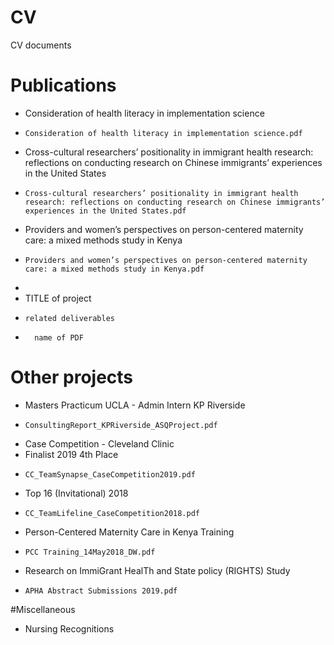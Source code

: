 # CV
CV documents

# Publications
- Consideration of health literacy in implementation science
-     Consideration of health literacy in implementation science.pdf
- Cross-cultural researchers’ positionality in immigrant health research: reflections on conducting research on Chinese immigrants’ experiences in the United States
-     Cross-cultural researchers’ positionality in immigrant health research: reflections on conducting research on Chinese immigrants’ experiences in the United States.pdf
- Providers and women’s perspectives on person-centered maternity care: a mixed methods study in Kenya    
-     Providers and women’s perspectives on person-centered maternity care: a mixed methods study in Kenya.pdf
-     
- TITLE of project
-     related deliverables
-       name of PDF

# Other projects 
- Masters Practicum UCLA - Admin Intern KP Riverside
-     ConsultingReport_KPRiverside_ASQProject.pdf
- Case Competition - Cleveland Clinic
-   Finalist 2019 4th Place
-     CC_TeamSynapse_CaseCompetition2019.pdf
-   Top 16 (Invitational) 2018
-     CC_TeamLifeline_CaseCompetition2018.pdf
- Person-Centered Maternity Care in Kenya Training
-     PCC Training_14May2018_DW.pdf
- Research on ImmiGrant HealTh and State policy (RIGHTS) Study
-     APHA Abstract Submissions 2019.pdf

#Miscellaneous
- Nursing Recognitions
